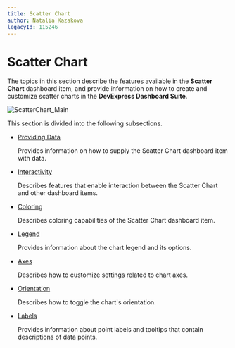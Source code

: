 ```yaml
---
title: Scatter Chart
author: Natalia Kazakova
legacyId: 115246
---
```

# Scatter Chart
The topics in this section describe the features available in the **Scatter Chart** dashboard item, and provide information on how to create and customize scatter charts in the **DevExpress Dashboard Suite**.

![ScatterChart_Main](../../../images/img120189.png)

This section is divided into the following subsections.
* [Providing Data](scatter-chart/providing-data.md)
	
	Provides information on how to supply the Scatter Chart dashboard item with data.
* [Interactivity](scatter-chart/interactivity.md)
	
	Describes features that enable interaction between the Scatter Chart and other dashboard items.
* [Coloring](scatter-chart/coloring.md)
	
	Describes coloring capabilities of the Scatter Chart dashboard item.
* [Legend](scatter-chart/legend.md)
	
	Provides information about the chart legend and its options.
* [Axes](scatter-chart/axes.md)
	
	Describes how to customize settings related to chart axes.
* [Orientation](scatter-chart/orientation.md)
	
	Describes how to toggle the chart's orientation.
* [Labels](scatter-chart/labels.md)
	
	Provides information about point labels and tooltips that contain descriptions of data points.